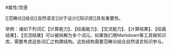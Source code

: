 


#属性/灵感 

[[范畴论]]结合[[自然语言]]对于设计[[知识库]]具有重要性。

举例：诸如下列词汇【计算能力】、【绘画能力】、【交流能力】、【计算结果】、【绘画结果】、【交流结果】可以被拆解为多个词元。如果我们用Markdown等工具做知识库，需要考虑这些词汇之构建结构。这些结构需要范畴论结合自然语言知识参与。